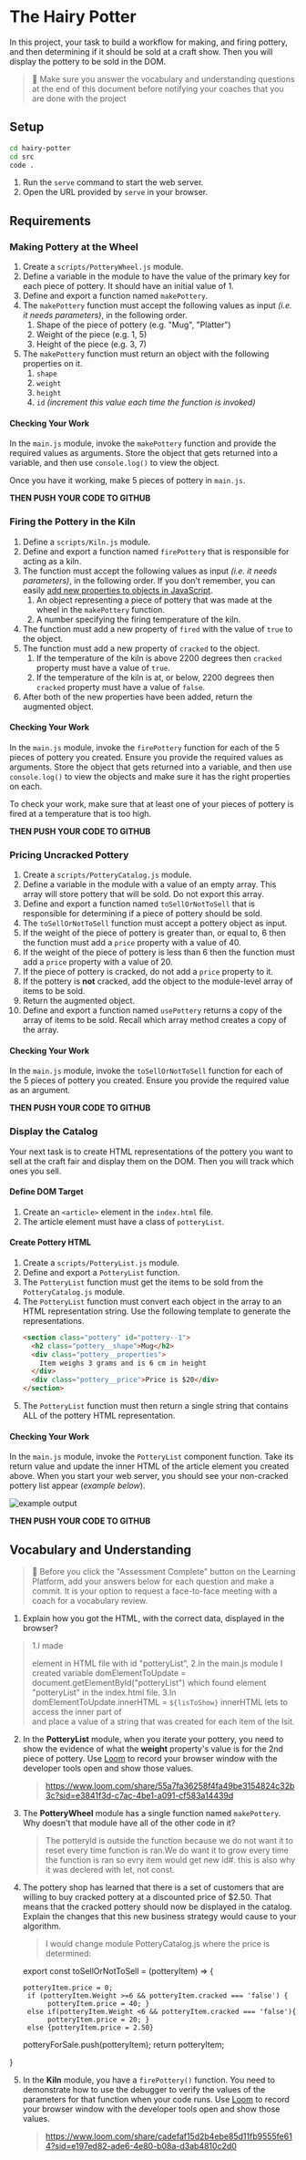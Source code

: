 # The Hairy Potter

In this project, your task to build a workflow for making, and firing pottery, and then determining if it should be sold at a craft show. Then you will display the pottery to be sold in the DOM.

> 🧨 Make sure you answer the vocabulary and understanding questions at the end of this document before notifying your coaches that you are done with the project

## Setup

```sh
cd hairy-potter
cd src
code .
```

1. Run the `serve` command to start the web server.
1. Open the URL provided by `serve` in your browser.

## Requirements

### Making Pottery at the Wheel

1. Create a `scripts/PotteryWheel.js` module.
1. Define a variable in the module to have the value of the primary key for each piece of pottery. It should have an initial value of 1.
1. Define and export a function named `makePottery`.
1. The `makePottery` function must accept the following values as input _(i.e. it needs parameters)_, in the following order.
   1. Shape of the piece of pottery (e.g. "Mug", "Platter")
   1. Weight of the piece (e.g. 1, 5)
   1. Height of the piece (e.g. 3, 7)
1. The `makePottery` function must return an object with the following properties on it.
   1. `shape`
   1. `weight`
   1. `height`
   1. `id` _(increment this value each time the function is invoked)_

#### Checking Your Work

In the `main.js` module, invoke the `makePottery` function and provide the required values as arguments. Store the object that gets returned into a variable, and then use `console.log()` to view the object.

Once you have it working, make 5 pieces of pottery in `main.js`.

**THEN PUSH YOUR CODE TO GITHUB**

### Firing the Pottery in the Kiln

1. Define a `scripts/Kiln.js` module.
1. Define and export a function named `firePottery` that is responsible for acting as a kiln.
1. The function must accept the following values as input _(i.e. it needs parameters)_, in the following order. If you don't remember, you can easily [add new properties to objects in JavaScript](https://www.dyn-web.com/tutorials/object-literal/properties.php).
   1. An object representing a piece of pottery that was made at the wheel in the `makePottery` function.
   1. A number specifying the firing temperature of the kiln.
1. The function must add a new property of `fired` with the value of `true` to the object.
1. The function must add a new property of `cracked` to the object.
   1. If the temperature of the kiln is above 2200 degrees then `cracked` property must have a value of `true`.
   1. If the temperature of the kiln is at, or below, 2200 degrees then `cracked` property must have a value of `false`.
1. After both of the new properties have been added, return the augmented object.

#### Checking Your Work

In the `main.js` module, invoke the `firePottery` function for each of the 5 pieces of pottery you created. Ensure you provide the required values as arguments. Store the object that gets returned into a variable, and then use `console.log()` to view the objects and make sure it has the right properties on each.

To check your work, make sure that at least one of your pieces of pottery is fired at a temperature that is too high.

**THEN PUSH YOUR CODE TO GITHUB**

### Pricing Uncracked Pottery

1. Create a `scripts/PotteryCatalog.js` module.
1. Define a variable in the module with a value of an empty array. This array will store pottery that will be sold. Do not export this array.
1. Define and export a function named `toSellOrNotToSell` that is responsible for determining if a piece of pottery should be sold.
1. The `toSellOrNotToSell` function must accept a pottery object as input.
1. If the weight of the piece of pottery is greater than, or equal to, 6 then the function must add a `price` property with a value of 40.
1. If the weight of the piece of pottery is less than 6 then the function must add a `price` property with a value of 20.
1. If the piece of pottery is cracked, do not add a `price` property to it.
1. If the pottery is **not** cracked, add the object to the module-level array of items to be sold.
1. Return the augmented object.
1. Define and export a function named `usePottery` returns a copy of the array of items to be sold. Recall which array method creates a copy of the array.

#### Checking Your Work

In the `main.js` module, invoke the `toSellOrNotToSell` function for each of the 5 pieces of pottery you created. Ensure you provide the required value as an argument.

**THEN PUSH YOUR CODE TO GITHUB**

### Display the Catalog

Your next task is to create HTML representations of the pottery you want to sell at the craft fair and display them on the DOM. Then you will track which ones you sell.

#### Define DOM Target

1. Create an `<article>` element in the `index.html` file.
1. The article element must have a class of `potteryList`.

#### Create Pottery HTML

1. Create a `scripts/PotteryList.js` module.
1. Define and export a `PotteryList` function.
1. The `PotteryList` function must get the items to be sold from the `PotteryCatalog.js` module.
1. The `PotteryList` function must convert each object in the array to an HTML representation string. Use the following template to generate the representations.
   ```html
   <section class="pottery" id="pottery--1">
     <h2 class="pottery__shape">Mug</h2>
     <div class="pottery__properties">
       Item weighs 3 grams and is 6 cm in height
     </div>
     <div class="pottery__price">Price is $20</div>
   </section>
   ```
1. The `PotteryList` function must then return a single string that contains ALL of the pottery HTML representation.

#### Checking Your Work

In the `main.js` module, invoke the `PotteryList` component function. Take its return value and update the inner HTML of the article element you created above. When you start your web server, you should see your non-cracked pottery list appear (_example below_).

![example output](./src/images/pottery.png)

**THEN PUSH YOUR CODE TO GITHUB**


## Vocabulary and Understanding

> 🧨 Before you click the "Assessment Complete" button on the Learning Platform, add your answers below for each question and make a commit. It is your option to request a face-to-face meeting with a coach for a vocabulary review.

1. Explain how you got the HTML, with the correct data, displayed in the browser?
  > 1.I made <div> element in HTML file with id "potteryList", 
   2.In the main.js module I created variable domElementToUpdate = document.getElementById("potteryList") which found element "potteryList" in the index.html file. 
   3.In domElementToUpdate.innerHTML = `${lisToShow}` innerHTML lets to access the inner part of  <div>and place a value of a string that was created for each item of the lsit.
2. In the **PotteryList** module, when you iterate your pottery, you need to show the evidence of what the **weight** property's value is for the 2nd piece of pottery. Use [Loom](https://www.loom.com/) to record your browser window with the developer tools open and show those values.
   > https://www.loom.com/share/55a7fa36258f4fa49be3154824c32b3c?sid=e3841f3d-c7ac-4be1-a091-cf583a14439d
3. The **PotteryWheel** module has a single function named `makePottery`. Why doesn't that module have all of the other code in it?
   > The potteryId is  outside the function because we do not want it to reset every time function is ran.We do want it to grow every time the function is ran so evry item would get new id#. this is also why it was declered with let, not const.
4. The pottery shop has learned that there is a set of customers that are willing to buy cracked pottery at a discounted price of $2.50. That means that the cracked pottery should now be displayed in the catalog. Explain the changes that this new business strategy would cause to your algorithm.
   > I would change module PotteryCatalog.js where the price is determined:

   export const toSellOrNotToSell = (potteryItem) => {
   
       potteryItem.price = 0;
        if (potteryItem.Weight >=6 && potteryItem.cracked === 'false') {
             potteryItem.price = 40; }
        else if(potteryItem.Weight <6 && potteryItem.cracked === 'false'){
             potteryItem.price = 20; }
        else {potteryItem.price = 2.50}
      potteryForSale.push(potteryItem);
      return potteryItem;
    
}

5. In the **Kiln** module, you have a `firePottery()` function. You need to demonstrate how to use the debugger to verify the values of the parameters for that function when your code runs. Use [Loom](https://www.loom.com/) to record your browser window with the developer tools open and show those values.
   > https://www.loom.com/share/cadefaf15d2b4ebe85d11fb9555fe614?sid=e197ed82-ade6-4e80-b08a-d3ab4810c2d0
